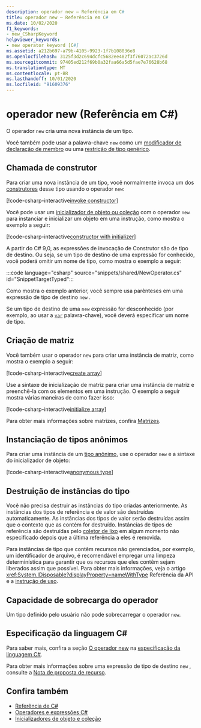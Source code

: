 ```yaml
---
description: operador new – Referência em C#
title: operador new – Referência em C#
ms.date: 10/02/2020
f1_keywords:
- new_CSharpKeyword
helpviewer_keywords:
- new operator keyword [C#]
ms.assetid: a212b697-a79b-4105-9923-1f7b108036e8
ms.openlocfilehash: 3125f3d2c694dcfc5682ee482f3f76072ac3726d
ms.sourcegitcommit: 97405ed212f69b0a32faa66a5d5fae7e76628b68
ms.translationtype: MT
ms.contentlocale: pt-BR
ms.lasthandoff: 10/01/2020
ms.locfileid: "91609376"
---
```

# <a name="new-operator-c-reference"></a>operador new (Referência em C#)

O operador `new` cria uma nova instância de um tipo.

Você também pode usar a palavra-chave `new` como um [modificador de declaração de membro](../keywords/new-modifier.md) ou uma [restrição de tipo genérico](../keywords/new-constraint.md).

## <a name="constructor-invocation"></a>Chamada de construtor

Para criar uma nova instância de um tipo, você normalmente invoca um dos [construtores](../../programming-guide/classes-and-structs/constructors.md) desse tipo usando o operador `new`:

[!code-csharp-interactive[invoke constructor](snippets/shared/NewOperator.cs#Constructor)]

Você pode usar um [inicializador de objeto ou coleção](../../programming-guide/classes-and-structs/object-and-collection-initializers.md) com o operador `new` para instanciar e inicializar um objeto em uma instrução, como mostra o exemplo a seguir:

[!code-csharp-interactive[constructor with initializer](snippets/shared/NewOperator.cs#ConstructorWithInitializer)]

A partir do C# 9,0, as expressões de invocação de Construtor são de tipo de destino. Ou seja, se um tipo de destino de uma expressão for conhecido, você poderá omitir um nome de tipo, como mostra o exemplo a seguir:

:::code language="csharp" source="snippets/shared/NewOperator.cs" id="SnippetTargetTyped":::

Como mostra o exemplo anterior, você sempre usa parênteses em uma expressão de tipo de destino `new` .

Se um tipo de destino de uma `new` expressão for desconhecido (por exemplo, ao usar a [`var`](../keywords/var.md) palavra-chave), você deverá especificar um nome de tipo.

## <a name="array-creation"></a>Criação de matriz

Você também usar o operador `new` para criar uma instância de matriz, como mostra o exemplo a seguir:

[!code-csharp-interactive[create array](snippets/shared/NewOperator.cs#Array)]

Use a sintaxe de inicialização de matriz para criar uma instância de matriz e preenchê-la com os elementos em uma instrução. O exemplo a seguir mostra várias maneiras de como fazer isso:

[!code-csharp-interactive[initialize array](snippets/shared/NewOperator.cs#ArrayInitialization)]

Para obter mais informações sobre matrizes, confira [Matrizes](../../programming-guide/arrays/index.md).

## <a name="instantiation-of-anonymous-types"></a>Instanciação de tipos anônimos

Para criar uma instância de um [tipo anônimo](../../programming-guide/classes-and-structs/anonymous-types.md), use o operador `new` e a sintaxe do inicializador de objeto:

[!code-csharp-interactive[anonymous type](snippets/shared/NewOperator.cs#AnonymousType)]

## <a name="destruction-of-type-instances"></a>Destruição de instâncias do tipo

Você não precisa destruir as instâncias do tipo criadas anteriormente. As instâncias dos tipos de referência e de valor são destruídas automaticamente. As instâncias dos tipos de valor serão destruídas assim que o contexto que as contém for destruído. Instâncias de tipos de referência são destruídas pelo [coletor de lixo](../../../standard/garbage-collection/index.md) em algum momento não especificado depois que a última referência a eles é removida.

Para instâncias de tipo que contêm recursos não gerenciados, por exemplo, um identificador de arquivo, é recomendável empregar uma limpeza determinística para garantir que os recursos que eles contêm sejam liberados assim que possível. Para obter mais informações, veja o artigo <xref:System.IDisposable?displayProperty=nameWithType> Referência da API e a [instrução de uso](../keywords/using-statement.md).

## <a name="operator-overloadability"></a>Capacidade de sobrecarga do operador

Um tipo definido pelo usuário não pode sobrecarregar o operador `new`.

## <a name="c-language-specification"></a>Especificação da linguagem C#

Para saber mais, confira a seção [O operador new](~/_csharplang/spec/expressions.md#the-new-operator) na [especificação da linguagem C#](~/_csharplang/spec/introduction.md).

Para obter mais informações sobre uma expressão de tipo de destino `new` , consulte a [Nota de proposta de recurso](~/_csharplang/proposals/csharp-9.0/target-typed-new.md).

## <a name="see-also"></a>Confira também

- [Referência de C#](../index.md)
- [Operadores e expressões C#](index.md)
- [Inicializadores de objeto e coleção](../../programming-guide/classes-and-structs/object-and-collection-initializers.md)
